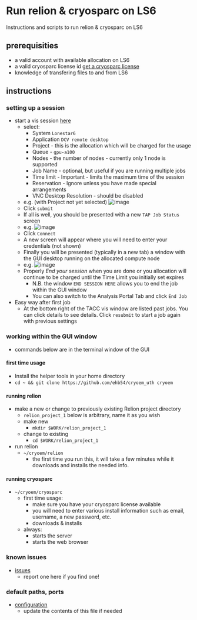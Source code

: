 # Run relion & cryosparc on LS6

Instructions and scripts to run relion & cryosparc on LS6

## prerequisities

 * a valid account with available allocation on LS6
 * a valid cryosparc license id [get a cryosparc license](https://guide.cryosparc.com/setup-configuration-and-management/how-to-download-install-and-configure/obtaining-a-license-id)
 * knowledge of transfering files to and from LS6

## instructions

### setting up a session

 * start a vis session [here](https://vis.tacc.utexas.edu)
   * select:
     * System `Lonestar6`
     * Application `DCV remote desktop`
     * Project - this is the allocation which will be charged for the usage
     * Queue - `gpu-a100`
     * Nodes - the number of nodes - currently only 1 node is supported
     * Job Name - optional, but useful if you are running multiple jobs
     * Time limit - Important - limits the maximum time of the session
     * Reservation - Ignore unless you have made special arrangements
     * VNC Desktop Resolution - should be disabled
   * e.g. (with Project not yet selected) ![image](https://user-images.githubusercontent.com/11505970/174486988-19b40c0f-3e6a-4164-a36b-86178313a34c.png)
   * Click `submit`
   * If all is well, you should be presented with a new `TAP Job Status` screen
   * e.g. ![image](https://user-images.githubusercontent.com/11505970/174487338-98713cfa-de26-4a61-a583-429c041b28c3.png)
   * Click `Connect`
   * A new screen will appear where you will need to enter your credentials (not shown)
   * Finally you will be presented (typically in a new tab) a window with the GUI desktop running on the allocated compute node
   * e.g. ![image](https://user-images.githubusercontent.com/11505970/174487501-b047b4af-979b-48d5-b921-89e0bd8c6116.png)
   * Properly *End your session* when you are done or you allocation will continue to be charged until the Time Limit you initially set expires
     * N.B. the window `END SESSION HERE` allows you to end the job within the GUI window
     * You can also switch to the Analysis Portal Tab and click `End Job`
 * Easy way after first job
   * At the bottom right of the TACC vis window are listed past jobs. You can click details to see details. Click `resubmit` to start a job again with previous settings
  
### working within the GUI window
 * commands below are in the terminal window of the GUI

#### first time usage
 * Install the helper tools in your home directory
  * `cd ~ && git clone https://github.com/ehb54/cryoem_uth cryoem`

#### running relion
 * make a new or change to previously existing Relion project directory
   * `relion_project_1` below is arbitrary, name it as you wish
   * make new
     * `mkdir $WORK/relion_project_1`
   * change to existing
     * `cd $WORK/relion_project_1` 
 * run relion
   * `~/cryoem/relion`
     * the first time you run this, it will take a few minutes while it downloads and installs the needed info.

#### running cryosparc
 * `~/cryoem/cryosparc`
   * first time usage:
     * make sure you have your cryosparc license available
     * you will need to enter various install information such as email, username, a new password, etc.
     * downloads & installs
   * always:
     * starts the server
     * starts the web browser

### known issues
 * [issues](https://github.com/ehb54/cryoem_uth/issues)
   * report one here if you find one!

### default paths, ports
 * [configuration](https://github.com/ehb54/cryoem_uth/blob/main/config.json)
   * update the contents of this file if needed
